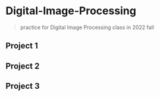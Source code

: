 # Digital-Image-Processing

> practice for Digital Image Processing class in 2022 fall

## Project 1

## Project 2

## Project 3
